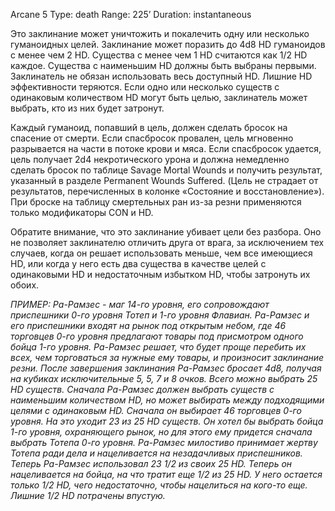 Arcane 5
Type: death
Range: 225’
Duration: instantaneous

Это заклинание может уничтожить и покалечить одну или несколько гуманоидных целей. Заклинание может поразить до 4d8 HD гуманоидов с менее чем 2 HD. Существа с менее чем 1 HD считаются как 1/2 HD каждое. Существа с наименьшим HD должны быть выбраны первыми. Заклинатель не обязан использовать весь доступный HD. Лишние HD эффективности теряются. Если одно или несколько существ с одинаковым количеством HD могут быть целью, заклинатель может выбрать, кто из них будет затронут.

Каждый гуманоид, попавший в цель, должен сделать бросок на спасение от смерти. Если спасбросок провален, цель мгновенно разрывается на части в потоке крови и мяса. Если спасбросок удается, цель получает 2d4 некротического урона и должна немедленно сделать бросок по таблице Savage Mortal Wounds и получить результат, указанный в разделе Permanent Wounds Suffered. (Цель не страдает от результатов, перечисленных в колонке «Состояние и восстановление»). При броске на таблицу смертельных ран из-за резни применяются только модификаторы CON и HD.

Обратите внимание, что это заклинание убивает цели без разбора. Оно не позволяет заклинателю отличить друга от врага, за исключением тех случаев, когда он решает использовать меньше, чем все имеющиеся HD, или когда у него есть два существа в качестве целей с одинаковыми HD и недостаточным избытком HD, чтобы затронуть их обоих.

*ПРИМЕР: Ра-Рамзес - маг 14-го уровня, его сопровождают приспешники 0-го уровня Тотеп и 1-го уровня Флавиан. Ра-Рамзес и его приспешники входят на рынок под открытым небом, где 46 торговцев 0-го уровня предлагают товары под присмотром одного бойца 1-го уровня. Ра-Рамзес решает, что будет проще перебить их всех, чем торговаться за нужные ему товары, и произносит заклинание резни. После завершения заклинания Ра-Рамзес бросает 4d8, получая на кубиках исключительные 5, 5, 7 и 8 очков. Всего можно выбрать 25 HD существ. Сначала Ра-Рамзес должен выбрать существ с наименьшим количеством HD, но может выбирать между подходящими целями с одинаковым HD. Сначала он выбирает 46 торговцев 0-го уровня. На это уходит 23 из 25 HD существ. Он хотел бы выбрать бойца 1-го уровня, охраняющего рынок, но для этого ему придется сначала выбрать Тотепа 0-го уровня. Ра-Рамзес милостиво принимает жертву Тотепа ради дела и нацеливается на незадачливых приспешников. Теперь Ра-Рамзес использовал 23 1/2 из своих 25 HD. Теперь он нацеливается на бойца, на что тратит еще 1/2 из 25 HD. У него остается только 1/2 HD, чего недостаточно, чтобы нацелиться на кого-то еще. Лишние 1/2 HD потрачены впустую.*

